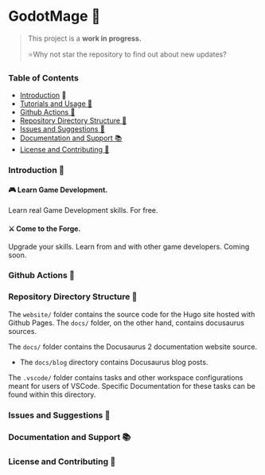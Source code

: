 # GodotMage 🧙‍
> This project is a **work in progress.** 
> 
> ⭐Why not star the repository to find out about new updates?

### Table of Contents
- [Introduction](#introduction-) 👋
- [Tutorials and Usage 🌠](#tutorials-and-usage-)
- [Github Actions 🚀](#github-actions-)
- [Repository Directory Structure 📁](#repository-structure-)
- [Issues and Suggestions 💬](#issues-and-suggestions-)
- [Documentation and Support 📚](docs/SUPPORT.md)
- [License and Contributing 🔗](#license-and-contributing-)
### Introduction 👋
#### 🎮 Learn Game Development.
Learn real Game Development skills. For free.

#### ⚔ Come to the Forge.
Upgrade your skills. Learn from and with other game developers. Coming soon.

### Github Actions 🚀

### Repository Directory Structure 📁
The `website/` folder contains the source code for the Hugo site hosted with Github Pages. The `docs/` folder, on the other hand, contains docusaurus sources.

The `docs/` folder contains the Docusaurus 2 documentation website source.

- The `docs/blog` directory contains Docusaurus blog posts.

The `.vscode/` folder contains tasks and other workspace configurations meant for users of VSCode. Specific Documentation for these tasks can be found within this directory.

### Issues and Suggestions 💬

### Documentation and Support 📚

### License and Contributing 🔗
